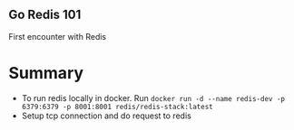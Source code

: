 ## Go Redis 101

First encounter with Redis

# Summary
- To run redis locally in docker. Run `docker run -d --name redis-dev -p 6379:6379 -p 8001:8001 redis/redis-stack:latest`
- Setup tcp connection and do request to redis